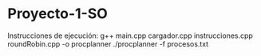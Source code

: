 ﻿# Proyecto-1-SO
 Instrucciones de ejecución: g++ main.cpp cargador.cpp instrucciones.cpp roundRobin.cpp -o procplanner
 ./procplanner -f procesos.txt  

